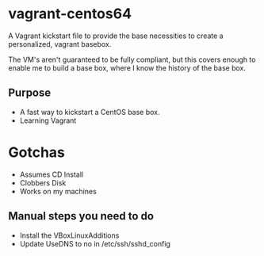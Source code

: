 vagrant-centos64
================

A Vagrant kickstart file to provide the base necessities to create a personalized, vagrant basebox.

The VM's aren't guaranteed to be fully compliant, but this covers enough to enable me to build a base box, where I know the history of the base box. 

Purpose
-------

* A fast way to kickstart a CentOS base box. 
* Learning Vagrant


Gotchas
=======
* Assumes CD Install
* Clobbers Disk
* Works on my machines


Manual steps you need to do
---------------------------
* Install the VBoxLinuxAdditions
* Update UseDNS to no in /etc/ssh/sshd_config
